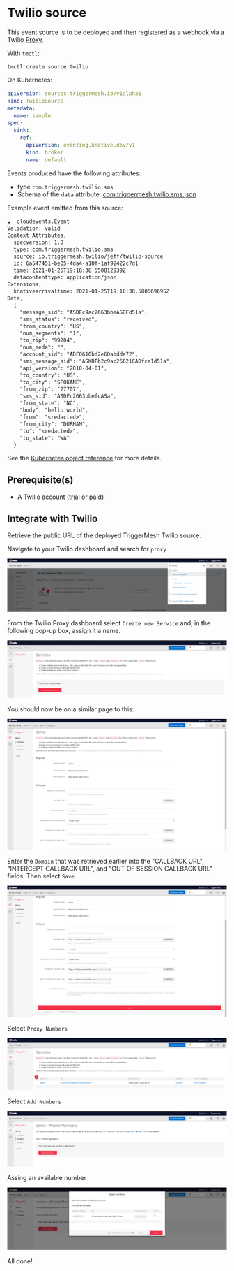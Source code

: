 # Twilio source

This event source is to be deployed and then registered as a webhook via a Twilio [Proxy][proxy].

With `tmctl`:

```
tmctl create source twilio
```

On Kubernetes:

```yaml
apiVersion: sources.triggermesh.io/v1alpha1
kind: TwilioSource
metadata:
  name: sample
spec:
  sink:
    ref:
      apiVersion: eventing.knative.dev/v1
      kind: broker
      name: default
```

Events produced have the following attributes:

* type `com.triggermesh.twilio.sms`
* Schema of the `data` attribute: [com.triggermesh.twilio.sms.json](https://raw.githubusercontent.com/triggermesh/triggermesh/main/schemas/com.triggermesh.twilio.sms.json)

Example event emitted from this source:

```
☁️  cloudevents.Event
Validation: valid
Context Attributes,
  specversion: 1.0
  type: com.triggermesh.twilio.sms
  source: io.triggermesh.twilio/jeff/twilio-source
  id: 6a547451-be05-4da4-a10f-1af92422c7d1
  time: 2021-01-25T19:18:38.550812939Z
  datacontenttype: application/json
Extensions,
  knativearrivaltime: 2021-01-25T19:18:38.580569695Z
Data,
  {
    "message_sid": "ASDFc9ac2663bbeASDFd51a",
    "sms_status": "received",
    "from_country": "US",
    "num_segments": "1",
    "to_zip": "99204",
    "num_meda": "",
    "account_sid": "ADF0610bd2e60abdda72",
    "sms_message_sid": "ASKDFb2c9ac26621CADfca1d51a",
    "api_version": "2010-04-01",
    "to_country": "US",
    "to_city": "SPOKANE",
    "from_zip": "27707",
    "sms_sid": "ASDFc2663bbefcASa",
    "from_state": "NC",
    "body": "hello world",
    "from": "<redacted>",
    "from_city": "DURHAM",
    "to": "<redacted>",
    "to_state": "WA"
  }
```

See the [Kubernetes object reference](../../reference/sources/#sources.triggermesh.io/v1alpha1.TwilioSource) for more details.

## Prerequisite(s)

- A Twilio account (trial or paid)

## Integrate with Twilio

Retrieve the public URL of the deployed TriggerMesh Twilio source.

Navigate to your Twilio dashboard and search for `proxy`

![Twilio Proxy Search](../assets/images/twilio-source/integrate-1.png)

From the Twilio Proxy dashboard select `Create new Service` and, in the following pop-up box, assign it a name.

![Twilio Proxy Dash](../assets/images/twilio-source/integrate-2.png)

You should now be on a similar page to this:

![Twilio Proxy new Service](../assets/images/twilio-source/integrate-3.png)

Enter the `Domain` that was retrieved earlier into the  "CALLBACK URL", "INTERCEPT CALLBACK URL", and "OUT OF SESSION CALLBACK URL" fields. Then
select `Save`

![Twilio Proxy Service](../assets/images/twilio-source/integrate-6.png)

Select `Proxy Numbers`

![Twilio Proxy Register](../assets/images/twilio-source/integrate-7.png)

Select `Add Numbers`

![Twilio Proxy Register](../assets/images/twilio-source/integrate-8.png)

Assing an available number

![Twilio Proxy Register](../assets/images/twilio-source/integrate-9.png)

All done!

[tm-secret]: ../guides/secrets.md

[proxy]: https://www.twilio.com/docs/proxy
